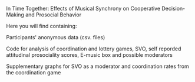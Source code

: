 In Time Together: Effects of Musical Synchrony on Cooperative Decision-Making and Prosocial Behavior

Here you will find containing: 

Participants' anonymous data (csv. files)


Code for analysis of coordination and lottery games, SVO, self reporded attitudinal prosociality scores, E-music box and possible moderators


Supplementary graphs for SVO as a moderator and coordination rates from the coordination game
